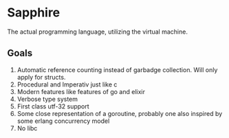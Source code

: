 # Sapphire

The actual programming language, utilizing the virtual machine.

## Goals

1. Automatic reference counting instead of garbadge collection. Will only apply for structs.
2. Procedural and Imperativ just like c
3. Modern features like features of go and elixir
4. Verbose type system
5. First class utf-32 support
6. Some close representation of a goroutine, probably one also inspired by some erlang concurrency model
7. No libc

